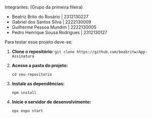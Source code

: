 Integrantes: (Grupo da primeira fileira)
- Beatriz Brito do Rosário | 2312130227
- Gabriel dos Santos Silva | 2222130009
- Guilherme Pessoa Mundim | 2222130005
- Pedro Henrique Sousa Rodrigues | 2312130127


Para testar esse projeto deve-se:

  1.  **Clone o repositório:**
    ```
    git clone https://github.com/beabritw/App-Assinatura
    ```

2.  **Acesse a pasta do projeto:**
    ```
    cd seu-repositorio
    ```

3.  **Instale as dependências:**
    ```
    npm install
    ```

4.  **Inicie o servidor de desenvolvimento:**
    ```bash
    npx expo start
    ```
